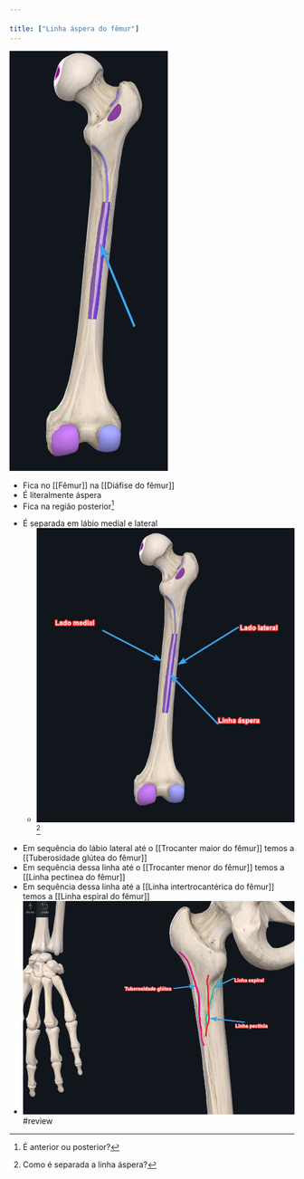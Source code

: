 ```yaml
---

title: ["Linha áspera do fêmur"]
---
```

![Pasted image 20210413145826.png](Pasted%20image%2020210413145826.png)
+ Fica no [[Fêmur]] na [[Diáfise do fêmur]]
+ É literalmente áspera
+ Fica na região posterior[^200835]

[^200835]: É anterior ou posterior?

+ É separada em lábio medial e lateral
	+ ![Pasted image 20210413150024.png](Pasted%20image%2020210413150024.png)[^591218]

[^591218]: Como é separada a linha áspera?

+ Em sequência do lábio lateral até o [[Trocanter maior do fêmur]] temos a [[Tuberosidade glútea do fêmur]]
+ Em sequência dessa linha até o [[Trocanter menor do fêmur]] temos a [[Linha pectinea do fêmur]]
+ Em sequência dessa linha até a [[Linha intertrocantérica do fêmur]] temos a [[Linha espiral do fêmur]]
+ ![Pasted image 20210413152832.png](Pasted%20image%2020210413152832.png)#review 
